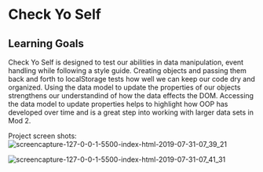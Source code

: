 # Check Yo Self

## Learning Goals

Check Yo Self is designed to test our abilities in data manipulation, event handling while following a style guide.  Creating objects and passing them back and forth to localStorage tests how well we can keep our code dry and organized.  Using the data model to update the properties of our objects strengthens our understandind of how the data effects the DOM.  Accessing the data model to update properties helps to highlight how OOP has developed over time and is a great step into working with larger data sets in Mod 2.  

Project screen shots:
![screencapture-127-0-0-1-5500-index-html-2019-07-31-07_39_21](https://user-images.githubusercontent.com/45470456/62216693-7a376e80-b366-11e9-8c30-ccece508f78a.png)

![screencapture-127-0-0-1-5500-index-html-2019-07-31-07_41_31](https://user-images.githubusercontent.com/45470456/62216786-aa7f0d00-b366-11e9-8bcf-cd4e8f654c86.png)




